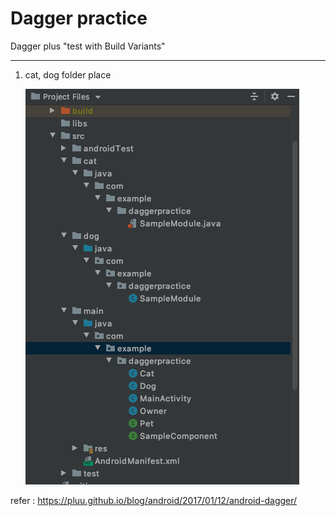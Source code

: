 # Dagger practice

Dagger
 plus "test with Build Variants"
 

----------------------------------------------------------
 1. cat, dog folder place

	![cat, dog folder](./README_images/cat_dog_folder.png)


refer : https://pluu.github.io/blog/android/2017/01/12/android-dagger/
